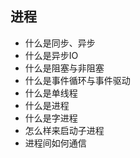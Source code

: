 ## 进程
 - 什么是同步、异步
 - 什么是异步IO
 - 什么是阻塞与非阻塞
 - 什么是事件循环与事件驱动
 - 什么是单线程
 - 什么是进程
 - 什么是字进程
 - 怎么样来启动子进程
 - 进程间如何通信
